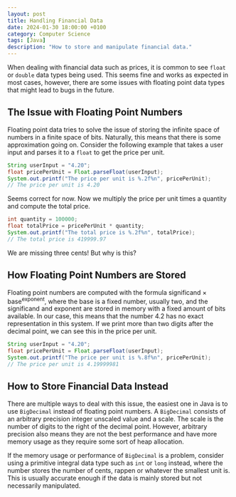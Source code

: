 ```yaml
---
layout: post
title: Handling Financial Data
date: 2024-01-30 18:00:00 +0100
category: Computer Science
tags: [Java]
description: "How to store and manipulate financial data."
---
```


When dealing with financial data such as prices, it is common to see `float` or `double` data types being used. This seems fine and works as expected in most cases, however, there are some issues with floating point data types that might lead to bugs in the future.

## The Issue with Floating Point Numbers

Floating point data tries to solve the issue of storing the infinite space of numbers in a finite space of bits. Naturally, this means that there is some approximation going on. Consider the following example that takes a user input and parses it to a `float` to get the price per unit.

```java
String userInput = "4.20";
float pricePerUnit = Float.parseFloat(userInput);
System.out.printf("The price per unit is %.2f%n", pricePerUnit);
// The price per unit is 4.20
```

Seems correct for now. Now we multiply the price per unit times a quantity and compute the total price.

```java
int quantity = 100000;
float totalPrice = pricePerUnit * quantity;
System.out.printf("The total price is %.2f%n", totalPrice);
// The total price is 419999.97
```

We are missing three cents! But why is this?

## How Floating Point Numbers are Stored

Floating point numbers are computed with the formula significand × base<sup>exponent</sup>, where the base is a fixed number, usually two, and the significand and exponent are stored in memory with a fixed amount of bits available. In our case, this means that the number 4.2 has no exact representation in this system. If we print more than two digits after the decimal point, we can see this in the price per unit.

```java
String userInput = "4.20";
float pricePerUnit = Float.parseFloat(userInput);
System.out.printf("The price per unit is %.8f%n", pricePerUnit);
// The price per unit is 4.19999981
```

## How to Store Financial Data Instead

There are multiple ways to deal with this issue, the easiest one in Java is to use `BigDecimal` instead of floating point numbers. A `BigDecimal` consists of an arbitrary precision integer unscaled value and a scale. The scale is the number of digits to the right of the decimal point. However, arbitrary precision also means they are not the best performance and have more memory usage as they require some sort of heap allocation.

If the memory usage or performance of `BigDecimal` is a problem, consider using a primitive integral data type such as `int` or `long` instead, where the number stores the number of cents, rappen or whatever the smallest unit is. This is usually accurate enough if the data is mainly stored but not necessarily manipulated.

